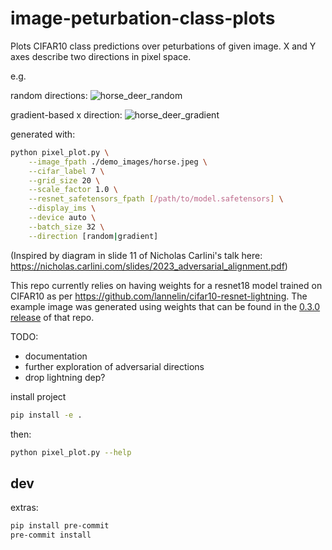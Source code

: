 # image-peturbation-class-plots

Plots CIFAR10 class predictions over peturbations of given image. X and Y axes describe two directions in pixel space.

e.g.

random directions:
![horse_deer_random](https://github.com/lannelin/image-peturbation-class-plots/assets/26149456/90a4090a-b7a0-4569-b58d-97d91d6326a3)


gradient-based x direction:
![horse_deer_gradient](https://github.com/lannelin/image-peturbation-class-plots/assets/26149456/fa8f1add-5a77-48cd-a86b-d51fae440950)



generated with:
```bash
python pixel_plot.py \
    --image_fpath ./demo_images/horse.jpeg \
    --cifar_label 7 \
    --grid_size 20 \
    --scale_factor 1.0 \
    --resnet_safetensors_fpath [/path/to/model.safetensors] \
    --display_ims \
    --device auto \
    --batch_size 32 \
    --direction [random|gradient]
```

(Inspired by diagram in slide 11 of Nicholas Carlini's talk here: https://nicholas.carlini.com/slides/2023_adversarial_alignment.pdf)


This repo currently relies on having weights for a resnet18 model trained on CIFAR10 as per https://github.com/lannelin/cifar10-resnet-lightning. The example image was generated using weights that can be found in the [0.3.0 release](https://github.com/lannelin/cifar10-resnet-lightning/releases/tag/v0.3.0) of that repo.



TODO:

- documentation
- further exploration of adversarial directions
- drop lightning dep?

install project

```bash
pip install -e .
```

then:

```bash
python pixel_plot.py --help
```

## dev

extras:
```bash
pip install pre-commit
pre-commit install
```
